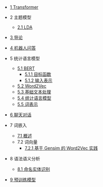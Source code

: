   - [1 Transformer](/Transformer/README.md)
    
  - 2 主题模型
    - [2.1 LDA](/主题模型/LDA.md)
  - [3 导论](/导论/README.md)
    
  - [4 机器人问答](/机器人问答/README.md)
    
  - 5 统计语言模型
    - [5.1 BERT](/统计语言模型/BERT/README.md)
      - [5.1.1 目标函数](/统计语言模型/BERT/目标函数.md)
      - [5.1.2 输入表示](/统计语言模型/BERT/输入表示.md)
    - [5.2 Word2Vec](/统计语言模型/Word2Vec.md)
    - [5.3 基础文本处理](/统计语言模型/基础文本处理.md)
    - [5.4 统计语言模型](/统计语言模型/统计语言模型.md)
    - [5.5 词表示](/统计语言模型/词表示.md)
  - [6 聊天对话](/聊天对话/README.md)
    
  - 7 词嵌入
    - [7.1 概述](/词嵌入/概述.md)
    - 7.2 词向量
      - [7.2.1 基于 Gensim 的 Word2Vec 实践](/词嵌入/词向量/基于%20Gensim%20的%20Word2Vec%20实践.md)
  - 8 语法语义分析
    - [8.1 命名实体识别](/语法语义分析/命名实体识别.md)
  - [9 预训练模型](/预训练模型/README.md)
    